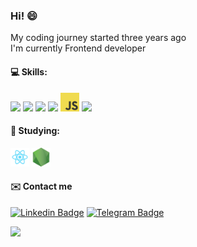 ### Hi! :smile:

My coding journey started three years ago 
<br />
I'm currently Frontend developer


####  :computer: Skills:
<code><img height="30" src="https://cdn0.iconfinder.com/data/icons/HTML5/512/HTML_Logo.png"></code>
<code><img height="30" src="https://upload.wikimedia.org/wikipedia/commons/3/3d/CSS.3.svg"></code>
<code><img height="30" src="https://cdn.worldvectorlogo.com/logos/angular-icon-1.svg"></code>
<code><img height="30" src="https://ionicacademy.com/wp-content/uploads/2017/06/ionic-logo-portrait.png"></code>
<code><img height="30" src="https://raw.githubusercontent.com/github/explore/80688e429a7d4ef2fca1e82350fe8e3517d3494d/topics/javascript/javascript.png"></code>
<code><img height="30" src="https://user-images.githubusercontent.com/51726945/87152548-4d851a00-c28c-11ea-9f39-5a799361f051.png"></code>


#### :rocket: Studying:
<code><img height="30" src="https://raw.githubusercontent.com/github/explore/80688e429a7d4ef2fca1e82350fe8e3517d3494d/topics/react/react.png"></code>
<code><img height="30" src="https://raw.githubusercontent.com/github/explore/80688e429a7d4ef2fca1e82350fe8e3517d3494d/topics/nodejs/nodejs.png"></code>

#### :envelope: Contact me

[![Linkedin
Badge](https://img.shields.io/badge/-Linkedin-blue?style=flat-square&logo=Linkedin&logoColor=white&target=_blank&link=https://www.linkedin.com/in/krochas/)](https://www.linkedin.com/in/krochas/) [![Telegram
Badge](https://img.shields.io/badge/-Telegram-2EA2D5?style=flat-square&logo=Telegram&logoColor=white&link=https://t.me/KRochaS)](https://t.me/KRochaS)


![](https://komarev.com/ghpvc/?username=KRochaS&color=blue)
